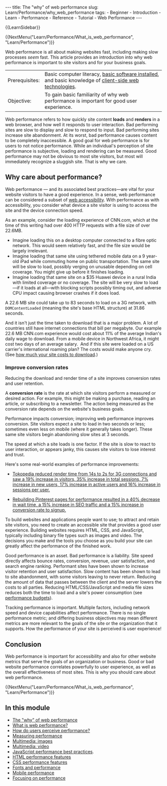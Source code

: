 --- title: The "why" of web performance slug: Learn/Performance/why\_web\_performance tags: - Beginner - Introduction - Learn - Performance - Reference - Tutorial - Web Performance ---

{{LearnSidebar}}

{{NextMenu("Learn/Performance/What\_is\_web\_performance", "Learn/Performance")}}

Web performance is all about making websites fast, including making slow processes *seem* fast. This article provides an introduction into why web performance is important to site visitors and for your business goals.

<table><tbody><tr class="odd"><td>Prerequisites:</td><td>Basic computer literacy, <a href="/en-US/docs/Learn/Getting_started_with_the_web/Installing_basic_software">basic software installed</a>, and basic knowledge of <a href="/en-US/docs/Learn/Getting_started_with_the_web">client-side web technologies</a>.</td></tr><tr class="even"><td>Objective:</td><td>To gain basic familiarity of why web performance is important for good user experience.</td></tr></tbody></table>

Web performance refers to how quickly site content **loads** and **renders** in a web browser, and how well it responds to user interaction. Bad performing sites are slow to display and slow to respond to input. Bad performing sites increase site abandonment. At its worst, bad performance causes content to be completely inaccessible. A good goal for web performance is for users to not notice performance. While an individual's perception of site performance is subjective, loading and rendering can be measured. Good performance may not be obvious to most site visitors, but most will immediately recognize a sluggish site. That is why we care.

Why care about performance?
---------------------------

Web performance — and its associated best practices—are vital for your website visitors to have a good experience. In a sense, web performance can be considered a subset of [web accessibility](/en-US/docs/Learn/Accessibility). With performance as with accessibility, you consider what device a site visitor is using to access the site and the device connection speed.

As an example, consider the loading experience of CNN.com, which at the time of this writing had over 400 HTTP requests with a file size of over 22.6MB.

-   Imagine loading this on a desktop computer connected to a fibre optic network. This would seem relatively fast, and the file size would be largely irrelevant.
-   Imagine loading that same site using tethered mobile data on a 9 year-old iPad while commuting home on public transportation. The same site will be slow to load, possibly verging on unusable depending on cell coverage. You might give up before it finishes loading.
-   Imagine loading that same site on a $35 Huawei device in a rural India with limited coverage or no coverage. The site will be very slow to load—if it loads at all—with blocking scripts possibly timing out, and adverse CPU impact causing browser crashes if it does load.

A 22.6 MB site could take up to 83 seconds to load on a 3G network, with `DOMContentLoaded` (meaning the site's base HTML structure) at 31.86 seconds.

And it isn't just the time taken to download that is a major problem. A lot of countries still have internet connections that bill per megabyte. Our example 22.6 MB CNN.com experience would cost about 11% of the average Indian's daily wage to download. From a mobile device in Northwest Africa, it might cost two days of an average salary.  And if this site were loaded on a US carrier's international roaming plan? The costs would make anyone cry. (See [how much your site costs to download](https://whatdoesmysitecost.com/).)

### Improve conversion rates

Reducing the download and render time of a site improves conversion rates and user retention.

A **conversion rate** is the rate at which site visitors perform a measured or desired action. For example, this might be making a purchase, reading an article, or subscribing to a newsletter. The action being measured as the conversion rate depends on the website's business goals.

Performance impacts conversion; improving web performance improves conversion. Site visitors expect a site to load in two seconds or less; sometimes even less on mobile (where it generally takes longer). These same site visitors begin abandoning slow sites at 3 seconds.

The speed at which a site loads is one factor. If the site is slow to react to user interaction, or appears janky, this causes site visitors to lose interest and trust.

Here's some real-world examples of performance improvements:

-   [Tokopedia reduced render time from 14s to 2s for 3G connections and saw a 19% increase in visitors, 35% increase in total sessions, 7% increase in new users, 17% increase in active users and 16% increase in sessions per user.](https://wpostats.com/2018/05/30/tokopedia-new-users.html)

-   [Rebuilding Pinterest pages for performance resulted in a 40% decrease in wait time, a 15% increase in SEO traffic and a 15% increase in conversion rate to signup.](https://wpostats.com/2017/03/10/pinterest-seo.html)

To build websites and applications people want to use; to attract and retain site visitors, you need to create an accessible site that provides a good user experience. Building websites requires HTML, CSS, and JavaScript, typically including binary file types such as images and video. The decisions you make and the tools you choose as you build your site can greatly affect the performance of the finished work.

Good performance is an asset. Bad performance is a liability. Site speed directly affects bounce rates, conversion, revenue, user satisfaction, and search engine ranking. Performant sites have been shown to increase visitor retention and user satisfaction. Slow content has been shown to lead to site abandonment, with some visitors leaving to never return. Reducing the amount of data that passes between the client and the server lowers the costs to all parties. Reducing HTML/CSS/JavaScript and media file sizes reduces both the time to load and a site's power consumption (see [performance budgets](/en-US/docs/Web/Performance/Performance_budgets)).

Tracking performance is important. Multiple factors, including network speed and device capabilities affect performance. There is no single performance metric; and differing business objectives may mean different metrics are more relevant to the goals of the site or the organization that it supports. How the performance of your site is perceived is user experience!

Conclusion
----------

Web performance is important for accessibility and also for other website metrics that serve the goals of an organization or business. Good or bad website performance correlates powerfully to user experience, as well as the overall effectiveness of most sites. This is why you should care about web performance.

{{NextMenu("Learn/Performance/What\_is\_web\_performance", "Learn/Performance")}}

In this module
--------------

-   [The "why" of web performance](/en-US/docs/Learn/Performance/why_web_performance)
-   [What is web performance?](/en-US/docs/Learn/Performance/What_is_web_performance)
-   [How do users perceive performance?](/en-US/docs/Learn/Performance/Perceived_performance)
-   [Measuring performance](/en-US/docs/Learn/Performance/Measuring_performance)
-   [Multimedia: images](/en-US/docs/Learn/Performance/Multimedia)
-   [Multimedia: video](/en-US/docs/Learn/Performance/video)
-   [JavaScript performance best practices](/en-US/docs/Learn/Performance/JavaScript).
-   [HTML performance features](/en-US/docs/Learn/Performance/HTML)
-   [CSS performance features](/en-US/docs/Learn/Performance/CSS)
-   [Fonts and performance](/en-US/docs/Learn/Performance/Fonts)
-   [Mobile performance](/en-US/docs/Learn/Performance/Mobile)
-   [Focusing on performance](/en-US/docs/Learn/Performance/business_case_for_performance)
